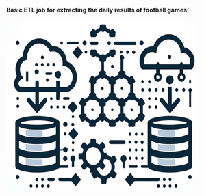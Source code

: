 **Basic ETL job for extracting the daily results of football games!**

<p align="centering">
  <img src="etl.png" height ="400" width="448" title="hover text">
</p>
